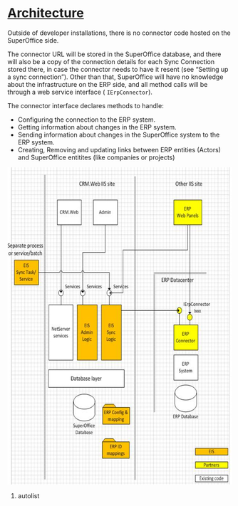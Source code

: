 <properties date="2016-05-10"
SortOrder="2"
/>

[Architecture]()
=============================

Outside of developer installations, there is no connector code hosted on the SuperOffice side.

The connector URL will be stored in the SuperOffice database, and there will also be a copy of the connection details for each Sync Connection stored there, in case the connector needs to have it resent (see “Setting up a sync connection”). Other than that, SuperOffice will have no knowledge about the infrastructure on the ERP side, and all method calls will be through a web service interface ( `IErpConnector`).

The connector interface declares methods to handle:

* Configuring the connection to the ERP system.
* Getting information about changes in the ERP system.
* Sending information about changes in the SuperOffice system to the ERP system.
* Creating, Removing and updating links between ERP entities (Actors) and SuperOffice entitites (like companies or projects)

 

<img src="../Erp%20Sync%20Connector%20Interface_files/image001.jpg" id="Bilde 2" width="627" height="713" />

 

1. autolist
